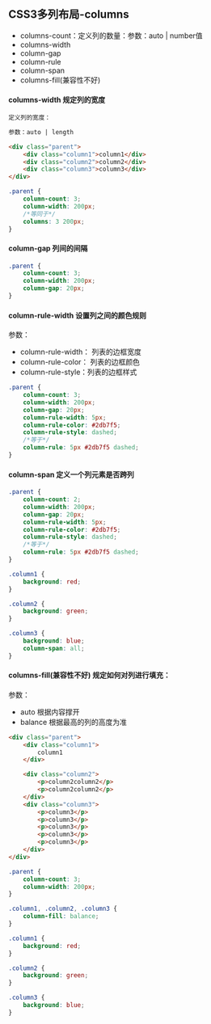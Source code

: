 ## CSS3多列布局-columns
- columns-count：定义列的数量：参数：auto | number值
- columns-width
- column-gap
- column-rule
- column-span
- columns-fill(兼容性不好)

#### columns-width 规定列的宽度
```html
定义列的宽度：

参数：auto | length

<div class="parent">
    <div class="column1">column1</div>
    <div class="column2">column2</div>
    <div class="column3">column3</div>
</div>
```

```css
.parent {
    column-count: 3;
    column-width: 200px;
    /*等同于*/
    columns: 3 200px;
}
```

#### column-gap 列间的间隔
```css
.parent {
    column-count: 3;
    column-width: 200px;
    column-gap: 20px;
}
```

#### column-rule-width 设置列之间的颜色规则
参数：
- column-rule-width： 列表的边框宽度
- column-rule-color： 列表的边框颜色
- column-rule-style：列表的边框样式

```css
.parent {
    column-count: 3;
    column-width: 200px;
    column-gap: 20px;
    column-rule-width: 5px;
    column-rule-color: #2db7f5;
    column-rule-style: dashed;
    /*等于*/
    column-rule: 5px #2db7f5 dashed;
}
```

#### column-span 定义一个列元素是否跨列
```css
.parent {
    column-count: 2;
    column-width: 200px;
    column-gap: 20px;
    column-rule-width: 5px;
    column-rule-color: #2db7f5;
    column-rule-style: dashed;
    /*等于*/
    column-rule: 5px #2db7f5 dashed;
}

.column1 {
    background: red;
}

.column2 {
    background: green;
}

.column3 {
    background: blue;
    column-span: all;
}
```

#### columns-fill(兼容性不好) 规定如何对列进行填充：
参数：
- auto 根据内容撑开
- balance 根据最高的列的高度为准
```html
<div class="parent">
    <div class="column1">
        column1
    </div>

    <div class="column2">
        <p>column2column2</p>
        <p>column2column2</p>
    </div>
    <div class="column3">
        <p>column3</p>
        <p>column3</p>
        <p>column3</p>
        <p>column3</p>
        <p>column3</p>
    </div>
</div>
```

```css
.parent {
    column-count: 3;
    column-width: 200px;
}

.column1, .column2, .column3 {
    column-fill: balance;
}

.column1 {
    background: red;
}

.column2 {
    background: green;
}

.column3 {
    background: blue;
}
```